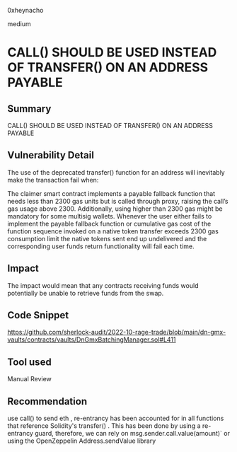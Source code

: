 0xheynacho

medium

# CALL() SHOULD BE USED INSTEAD OF TRANSFER() ON AN ADDRESS PAYABLE

## Summary
CALL() SHOULD BE USED INSTEAD OF TRANSFER() ON AN ADDRESS PAYABLE  
## Vulnerability Detail


The use of the deprecated transfer() function for an address will inevitably make the transaction fail when:

The claimer smart contract implements a payable fallback function that needs less than 2300 gas units but is called through proxy, raising the call’s gas usage above 2300.
Additionally, using higher than 2300 gas might be mandatory for some multisig wallets.
Whenever the user either fails to implement the payable fallback function or cumulative gas cost of the function sequence invoked on a native token transfer exceeds 2300 gas consumption limit the native tokens sent end up undelivered and the corresponding user funds return functionality will fail each time.
## Impact 
The impact would mean that any contracts receiving funds would potentially be unable to retrieve funds from the swap.




## Code Snippet

https://github.com/sherlock-audit/2022-10-rage-trade/blob/main/dn-gmx-vaults/contracts/vaults/DnGmxBatchingManager.sol#L411

## Tool used

Manual Review

## Recommendation
use call() to send eth , re-entrancy has been accounted for in all functions that reference Solidity's transfer() . This has been done by using a re-entrancy guard, therefore, we can rely on msg.sender.call.value(amount)` or using the OpenZeppelin Address.sendValue library
